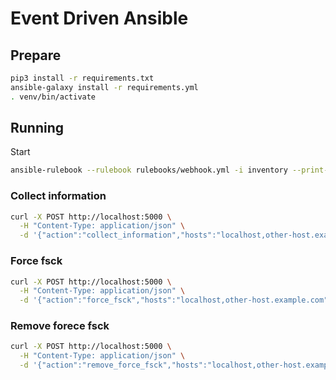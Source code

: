 # Event Driven Ansible

## Prepare

```bash
pip3 install -r requirements.txt
ansible-galaxy install -r requirements.yml
. venv/bin/activate
```

## Running

Start

```bash
ansible-rulebook --rulebook rulebooks/webhook.yml -i inventory --print-events --verbose
```


### Collect information

```bash
curl -X POST http://localhost:5000 \
  -H "Content-Type: application/json" \
  -d '{"action":"collect_information","hosts":"localhost,other-host.example.com"}'
```

### Force fsck


```bash
curl -X POST http://localhost:5000 \
  -H "Content-Type: application/json" \
  -d '{"action":"force_fsck","hosts":"localhost,other-host.example.com"}'
```

### Remove forece fsck

```bash
curl -X POST http://localhost:5000 \
  -H "Content-Type: application/json" \
  -d '{"action":"remove_force_fsck","hosts":"localhost,other-host.example.com"}'
```
